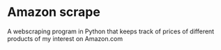 # Amazon scrape
A webscraping program in Python that keeps track of prices of different products of my interest on Amazon.com
